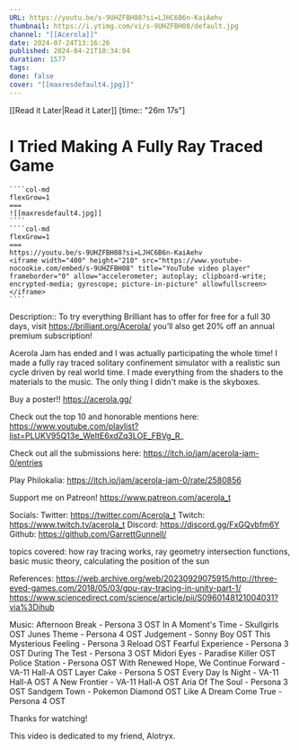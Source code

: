```yaml
---
URL: https://youtu.be/s-9UHZFBH08?si=LJHC6B6n-KaiAehv
thumbnail: https://i.ytimg.com/vi/s-9UHZFBH08/default.jpg
channel: "[[Acerola]]"
date: 2024-07-24T13:16:26
published: 2024-04-21T10:34:04
duration: 1577
tags: 
done: false
cover: "[[maxresdefault4.jpg]]"
---
```

[[Read it Later|Read it Later]] [time:: "26m 17s"]
# I Tried Making A Fully Ray Traced Game
`````col
````col-md
flexGrow=1
===
![[maxresdefault4.jpg]]
````
````col-md
flexGrow=1
===
https://youtu.be/s-9UHZFBH08?si=LJHC6B6n-KaiAehv
<iframe width="400" height="210" src="https://www.youtube-nocookie.com/embed/s-9UHZFBH08" title="YouTube video player" frameborder="0" allow="accelerometer; autoplay; clipboard-write; encrypted-media; gyroscope; picture-in-picture" allowfullscreen></iframe>
````
`````
Description:: To try everything Brilliant has to offer for free for a full 30 days, visit https://brilliant.org/Acerola/ you’ll also get 20% off an annual premium subscription! 

Acerola Jam has ended and I was actually participating the whole time! I made a fully ray traced solitary confinement simulator with a realistic sun cycle driven by real world time. I made everything from the shaders to the materials to the music. The only thing I didn't make is the skyboxes.

Buy a poster!! https://acerola.gg/

Check out the top 10 and honorable mentions here: 
https://www.youtube.com/playlist?list=PLUKV95Q13e_WeItE6xdZq3LOE_FBVg_R_

Check out all the submissions here:
https://itch.io/jam/acerola-jam-0/entries

Play Philokalia: https://itch.io/jam/acerola-jam-0/rate/2580856

Support me on Patreon!
https://www.patreon.com/acerola_t

Socials:
Twitter: https://twitter.com/Acerola_t
Twitch: https://www.twitch.tv/acerola_t
Discord: https://discord.gg/FxGQvbfm6Y
Github: https://github.com/GarrettGunnell/

topics covered: how ray tracing works, ray geometry intersection functions, basic music theory, calculating the position of the sun

References:
https://web.archive.org/web/20230929075915/http://three-eyed-games.com/2018/05/03/gpu-ray-tracing-in-unity-part-1/
https://www.sciencedirect.com/science/article/pii/S0960148121004031?via%3Dihub


Music:
Afternoon Break - Persona 3 OST
In A Moment's Time - Skullgirls OST
Junes Theme - Persona 4 OST
Judgement - Sonny Boy OST
This Mysterious Feeling - Persona 3 Reload OST
Fearful Experience - Persona 3 OST
During The Test - Persona 3 OST
Midori Eyes - Paradise Killer OST
Police Station - Persona OST
With Renewed Hope, We Continue Forward - VA-11 Hall-A OST
Layer Cake - Persona 5 OST
Every Day Is Night - VA-11 Hall-A OST
A New Frontier - VA-11 Hall-A OST
Aria Of The Soul - Persona 3 OST
Sandgem Town - Pokemon Diamond OST
Like A Dream Come True - Persona 4 OST

Thanks for watching!

This video is dedicated to my friend, Alotryx.
